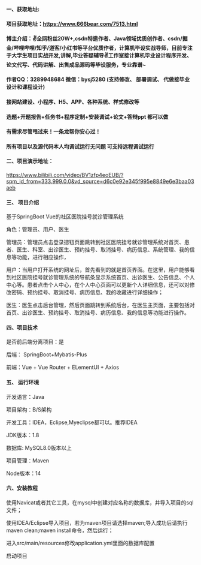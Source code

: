 #### 一、获取地址:

#### 项目获取地址：https://www.666bear.com/7513.html

**博主介绍：✌全网粉丝20W+,csdn特邀作者、Java领域优质创作者、csdn/掘金/哔哩哔哩/知乎/道客/小红书等平台优质作者，计算机毕设实战导师，目前专注于大学生项目实战开发,讲解,毕业答疑辅导✌工作室接计算机毕业设计程序开发、论文代写、代码讲解、出售成品源码等毕设服务，专业靠谱~**

#### 作者QQ：3289948684 微信：bysj5280 (支持修改、 部署调试、 代做接毕业设计和课程设计)

#### 接网站建设、小程序、H5、APP、各种系统、样式修改等

#### 选题+开题报告+任务书+程序定制+安装调试+论文+答辩ppt 都可以做

#### 有需求尽管甩过来！一条龙帮你安心过！

#### 所有项目以及源代码本人均调试运行无问题 可支持远程调试运行


#### 二、项目演示地址：

https://www.bilibili.com/video/BV1zfp4eoEUB/?spm_id_from=333.999.0.0&vd_source=d6c0e92e345f995e8849e6e3baa03aeb

#### 三、 项目介绍

基于SpringBoot Vue的社区医院挂号就诊管理系统

角色：管理员、用户、医生

管理员：管理员点击登录摁钮页面跳转到社区医院挂号就诊管理系统对首页、患者、医生、科室、出诊医生、预约挂号、取消挂号、病历信息、系统管理、我的信息等功能，进行相应操作，

用户：当用户打开系统的网址后，首先看到的就是首页界面。在这里，用户能够看到社区医院挂号就诊管理系统的导航条显示系统首页、出诊医生、公告信息、个人中心等。患者点击个人中心，在个人中心页面可以更新个人详细信息，还可以对修改密码、预约挂号、取消挂号、病历信息、我的收藏进行详细操作；

医生：医生点击后台管理，然后页面跳转到系统后台，在医生主页面，主要包括对首页、出诊医生、预约挂号、取消挂号、病历信息、我的信息等功能进行操作。

#### 四、项目技术

是否前后端分离项目：是

后端： SpringBoot+Mybatis-Plus

前端：Vue + Vue Router + ELementUI + Axios

#### 五、 运行环境

开发语言：Java

项目架构：B/S架构

开发工具：IDEA，Eclipse,Myeclipse都可以。推荐IDEA

JDK版本：1.8

数据库: MySQL8.0版本以上

项目管理：Maven

Node版本：14



#### 六、安装教程

使用Navicat或者其它工具，在mysql中创建对应名称的数据库，并导入项目的sql文件；

使用IDEA/Eclipse导入项目，若为maven项目请选择maven;导入成功后请执行maven clean;maven install命令，然后运行；

进入src/main/resources修改application.yml里面的数据库配置

启动项目
